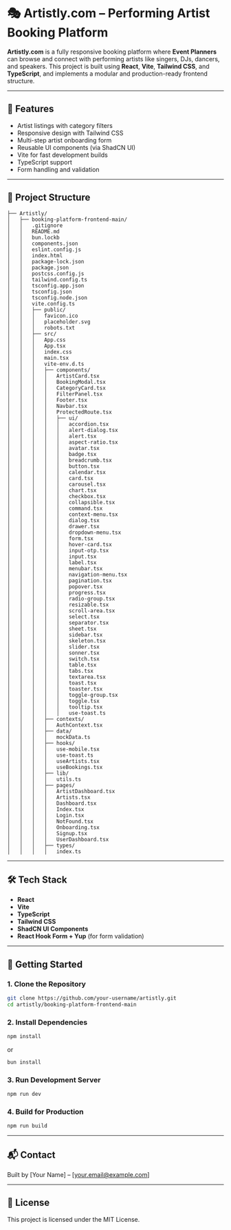 
# 🎭 Artistly.com – Performing Artist Booking Platform

**Artistly.com** is a fully responsive booking platform where **Event Planners** can browse and connect with performing artists like singers, DJs, dancers, and speakers. This project is built using **React**, **Vite**, **Tailwind CSS**, and **TypeScript**, and implements a modular and production-ready frontend structure.

---

## 🚀 Features

- Artist listings with category filters
- Responsive design with Tailwind CSS
- Multi-step artist onboarding form
- Reusable UI components (via ShadCN UI)
- Vite for fast development builds
- TypeScript support
- Form handling and validation

---

## 📁 Project Structure

```
├── Artistly/
│   ├── booking-platform-frontend-main/
│   │   .gitignore
│   │   README.md
│   │   bun.lockb
│   │   components.json
│   │   eslint.config.js
│   │   index.html
│   │   package-lock.json
│   │   package.json
│   │   postcss.config.js
│   │   tailwind.config.ts
│   │   tsconfig.app.json
│   │   tsconfig.json
│   │   tsconfig.node.json
│   │   vite.config.ts
│   │   ├── public/
│   │   │   favicon.ico
│   │   │   placeholder.svg
│   │   │   robots.txt
│   │   ├── src/
│   │   │   App.css
│   │   │   App.tsx
│   │   │   index.css
│   │   │   main.tsx
│   │   │   vite-env.d.ts
│   │   │   ├── components/
│   │   │   │   ArtistCard.tsx
│   │   │   │   BookingModal.tsx
│   │   │   │   CategoryCard.tsx
│   │   │   │   FilterPanel.tsx
│   │   │   │   Footer.tsx
│   │   │   │   Navbar.tsx
│   │   │   │   ProtectedRoute.tsx
│   │   │   │   ├── ui/
│   │   │   │   │   accordion.tsx
│   │   │   │   │   alert-dialog.tsx
│   │   │   │   │   alert.tsx
│   │   │   │   │   aspect-ratio.tsx
│   │   │   │   │   avatar.tsx
│   │   │   │   │   badge.tsx
│   │   │   │   │   breadcrumb.tsx
│   │   │   │   │   button.tsx
│   │   │   │   │   calendar.tsx
│   │   │   │   │   card.tsx
│   │   │   │   │   carousel.tsx
│   │   │   │   │   chart.tsx
│   │   │   │   │   checkbox.tsx
│   │   │   │   │   collapsible.tsx
│   │   │   │   │   command.tsx
│   │   │   │   │   context-menu.tsx
│   │   │   │   │   dialog.tsx
│   │   │   │   │   drawer.tsx
│   │   │   │   │   dropdown-menu.tsx
│   │   │   │   │   form.tsx
│   │   │   │   │   hover-card.tsx
│   │   │   │   │   input-otp.tsx
│   │   │   │   │   input.tsx
│   │   │   │   │   label.tsx
│   │   │   │   │   menubar.tsx
│   │   │   │   │   navigation-menu.tsx
│   │   │   │   │   pagination.tsx
│   │   │   │   │   popover.tsx
│   │   │   │   │   progress.tsx
│   │   │   │   │   radio-group.tsx
│   │   │   │   │   resizable.tsx
│   │   │   │   │   scroll-area.tsx
│   │   │   │   │   select.tsx
│   │   │   │   │   separator.tsx
│   │   │   │   │   sheet.tsx
│   │   │   │   │   sidebar.tsx
│   │   │   │   │   skeleton.tsx
│   │   │   │   │   slider.tsx
│   │   │   │   │   sonner.tsx
│   │   │   │   │   switch.tsx
│   │   │   │   │   table.tsx
│   │   │   │   │   tabs.tsx
│   │   │   │   │   textarea.tsx
│   │   │   │   │   toast.tsx
│   │   │   │   │   toaster.tsx
│   │   │   │   │   toggle-group.tsx
│   │   │   │   │   toggle.tsx
│   │   │   │   │   tooltip.tsx
│   │   │   │   │   use-toast.ts
│   │   │   ├── contexts/
│   │   │   │   AuthContext.tsx
│   │   │   ├── data/
│   │   │   │   mockData.ts
│   │   │   ├── hooks/
│   │   │   │   use-mobile.tsx
│   │   │   │   use-toast.ts
│   │   │   │   useArtists.tsx
│   │   │   │   useBookings.tsx
│   │   │   ├── lib/
│   │   │   │   utils.ts
│   │   │   ├── pages/
│   │   │   │   ArtistDashboard.tsx
│   │   │   │   Artists.tsx
│   │   │   │   Dashboard.tsx
│   │   │   │   Index.tsx
│   │   │   │   Login.tsx
│   │   │   │   NotFound.tsx
│   │   │   │   Onboarding.tsx
│   │   │   │   Signup.tsx
│   │   │   │   UserDashboard.tsx
│   │   │   ├── types/
│   │   │   │   index.ts
```

---

## 🛠️ Tech Stack

- **React**
- **Vite**
- **TypeScript**
- **Tailwind CSS**
- **ShadCN UI Components**
- **React Hook Form + Yup** (for form validation)

---

## 🧪 Getting Started

### 1. Clone the Repository

```bash
git clone https://github.com/your-username/artistly.git
cd artistly/booking-platform-frontend-main
```

### 2. Install Dependencies

```bash
npm install
```

or

```bash
bun install
```

### 3. Run Development Server

```bash
npm run dev
```

### 4. Build for Production

```bash
npm run build
```

---

## 📬 Contact

Built by [Your Name] – [your.email@example.com]

---

## 📄 License

This project is licensed under the MIT License.
